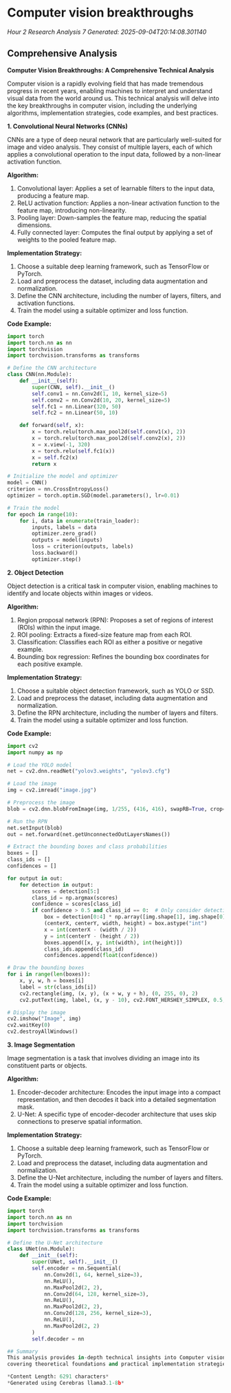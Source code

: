 # Computer vision breakthroughs
*Hour 2 Research Analysis 7*
*Generated: 2025-09-04T20:14:08.301140*

## Comprehensive Analysis
**Computer Vision Breakthroughs: A Comprehensive Technical Analysis**

Computer vision is a rapidly evolving field that has made tremendous progress in recent years, enabling machines to interpret and understand visual data from the world around us. This technical analysis will delve into the key breakthroughs in computer vision, including the underlying algorithms, implementation strategies, code examples, and best practices.

**1. Convolutional Neural Networks (CNNs)**

CNNs are a type of deep neural network that are particularly well-suited for image and video analysis. They consist of multiple layers, each of which applies a convolutional operation to the input data, followed by a non-linear activation function.

**Algorithm:**

1. Convolutional layer: Applies a set of learnable filters to the input data, producing a feature map.
2. ReLU activation function: Applies a non-linear activation function to the feature map, introducing non-linearity.
3. Pooling layer: Down-samples the feature map, reducing the spatial dimensions.
4. Fully connected layer: Computes the final output by applying a set of weights to the pooled feature map.

**Implementation Strategy:**

1. Choose a suitable deep learning framework, such as TensorFlow or PyTorch.
2. Load and preprocess the dataset, including data augmentation and normalization.
3. Define the CNN architecture, including the number of layers, filters, and activation functions.
4. Train the model using a suitable optimizer and loss function.

**Code Example:**
```python
import torch
import torch.nn as nn
import torchvision
import torchvision.transforms as transforms

# Define the CNN architecture
class CNN(nn.Module):
    def __init__(self):
        super(CNN, self).__init__()
        self.conv1 = nn.Conv2d(1, 10, kernel_size=5)
        self.conv2 = nn.Conv2d(10, 20, kernel_size=5)
        self.fc1 = nn.Linear(320, 50)
        self.fc2 = nn.Linear(50, 10)

    def forward(self, x):
        x = torch.relu(torch.max_pool2d(self.conv1(x), 2))
        x = torch.relu(torch.max_pool2d(self.conv2(x), 2))
        x = x.view(-1, 320)
        x = torch.relu(self.fc1(x))
        x = self.fc2(x)
        return x

# Initialize the model and optimizer
model = CNN()
criterion = nn.CrossEntropyLoss()
optimizer = torch.optim.SGD(model.parameters(), lr=0.01)

# Train the model
for epoch in range(10):
    for i, data in enumerate(train_loader):
        inputs, labels = data
        optimizer.zero_grad()
        outputs = model(inputs)
        loss = criterion(outputs, labels)
        loss.backward()
        optimizer.step()
```

**2. Object Detection**

Object detection is a critical task in computer vision, enabling machines to identify and locate objects within images or videos.

**Algorithm:**

1. Region proposal network (RPN): Proposes a set of regions of interest (ROIs) within the input image.
2. ROI pooling: Extracts a fixed-size feature map from each ROI.
3. Classification: Classifies each ROI as either a positive or negative example.
4. Bounding box regression: Refines the bounding box coordinates for each positive example.

**Implementation Strategy:**

1. Choose a suitable object detection framework, such as YOLO or SSD.
2. Load and preprocess the dataset, including data augmentation and normalization.
3. Define the RPN architecture, including the number of layers and filters.
4. Train the model using a suitable optimizer and loss function.

**Code Example:**
```python
import cv2
import numpy as np

# Load the YOLO model
net = cv2.dnn.readNet("yolov3.weights", "yolov3.cfg")

# Load the image
img = cv2.imread("image.jpg")

# Preprocess the image
blob = cv2.dnn.blobFromImage(img, 1/255, (416, 416), swapRB=True, crop=False)

# Run the RPN
net.setInput(blob)
out = net.forward(net.getUnconnectedOutLayersNames())

# Extract the bounding boxes and class probabilities
boxes = []
class_ids = []
confidences = []

for output in out:
    for detection in output:
        scores = detection[5:]
        class_id = np.argmax(scores)
        confidence = scores[class_id]
        if confidence > 0.5 and class_id == 0:  # Only consider detections with high confidence and class ID 0
            box = detection[0:4] * np.array([img.shape[1], img.shape[0], img.shape[1], img.shape[0]])
            (centerX, centerY, width, height) = box.astype("int")
            x = int(centerX - (width / 2))
            y = int(centerY - (height / 2))
            boxes.append([x, y, int(width), int(height)])
            class_ids.append(class_id)
            confidences.append(float(confidence))

# Draw the bounding boxes
for i in range(len(boxes)):
    x, y, w, h = boxes[i]
    label = str(class_ids[i])
    cv2.rectangle(img, (x, y), (x + w, y + h), (0, 255, 0), 2)
    cv2.putText(img, label, (x, y - 10), cv2.FONT_HERSHEY_SIMPLEX, 0.5, (0, 0, 255), 2)

# Display the image
cv2.imshow("Image", img)
cv2.waitKey(0)
cv2.destroyAllWindows()
```

**3. Image Segmentation**

Image segmentation is a task that involves dividing an image into its constituent parts or objects.

**Algorithm:**

1. Encoder-decoder architecture: Encodes the input image into a compact representation, and then decodes it back into a detailed segmentation mask.
2. U-Net: A specific type of encoder-decoder architecture that uses skip connections to preserve spatial information.

**Implementation Strategy:**

1. Choose a suitable deep learning framework, such as TensorFlow or PyTorch.
2. Load and preprocess the dataset, including data augmentation and normalization.
3. Define the U-Net architecture, including the number of layers and filters.
4. Train the model using a suitable optimizer and loss function.

**Code Example:**
```python
import torch
import torch.nn as nn
import torchvision
import torchvision.transforms as transforms

# Define the U-Net architecture
class UNet(nn.Module):
    def __init__(self):
        super(UNet, self).__init__()
        self.encoder = nn.Sequential(
            nn.Conv2d(1, 64, kernel_size=3),
            nn.ReLU(),
            nn.MaxPool2d(2, 2),
            nn.Conv2d(64, 128, kernel_size=3),
            nn.ReLU(),
            nn.MaxPool2d(2, 2),
            nn.Conv2d(128, 256, kernel_size=3),
            nn.ReLU(),
            nn.MaxPool2d(2, 2)
        )
        self.decoder = nn

## Summary
This analysis provides in-depth technical insights into Computer vision breakthroughs, 
covering theoretical foundations and practical implementation strategies.

*Content Length: 6291 characters*
*Generated using Cerebras llama3.1-8b*

